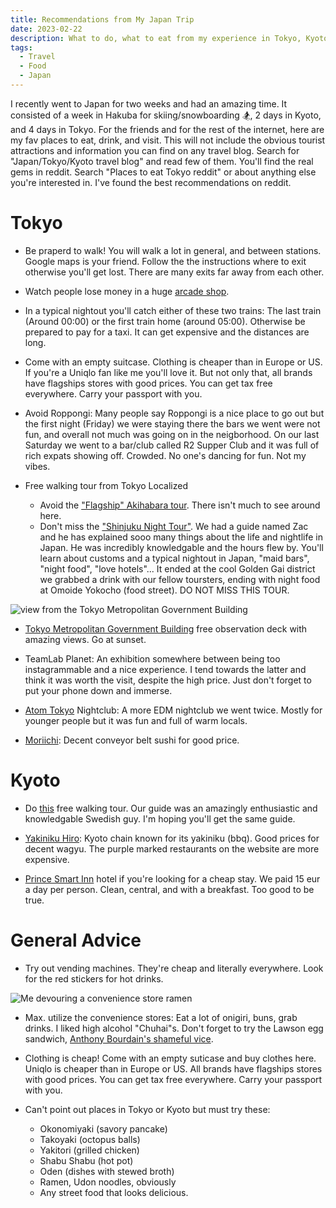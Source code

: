 ```yaml
---
title: Recommendations from My Japan Trip
date: 2023-02-22
description: What to do, what to eat from my experience in Tokyo, Kyoto, and Hakuba.
tags:
  - Travel
  - Food
  - Japan
---
```


I recently went to Japan for two weeks and had an amazing time. It consisted of a week in Hakuba for skiing/snowboarding 🏂, 2 days in Kyoto, and 4 days in Tokyo. For the friends and for the rest of the internet, here are my fav places to eat, drink, and visit. This will not include the obvious tourist attractions and information you can find on any travel blog. Search for "Japan/Tokyo/Kyoto travel blog" and read few of them. You'll find the real gems in reddit. Search "Places to eat Tokyo reddit" or about anything else you're interested in. I've found the best recommendations on reddit.

# Tokyo

- Be praperd to walk! You will walk a lot in general, and between stations. Google maps is your friend. Follow the the instructions where to exit otherwise you'll get lost. There are many exits far away from each other.

- Watch people lose money in a huge [arcade shop](https://www.youtube.com/watch?v=O-rBhEsU8NI).

- In a typical nightout you'll catch either of these two trains: The last train (Around 00:00) or the first train home (around 05:00). Otherwise be prepared to pay for a taxi. It can get expensive and the distances are long.

- Come with an empty suitcase. Clothing is cheaper than in Europe or US. If you're a Uniqlo fan like me you'll love it. But not only that, all brands have flagships stores with good prices. You can get tax free everywhere. Carry your passport with you.

- Avoid Roppongi: Many people say Roppongi is a nice place to go out but the first night (Friday) we were staying there the bars we went were not fun, and overall not much was going on in the neigborhood. On our last Saturday we went to a bar/club called R2 Supper Club and it was full of rich expats showing off. Crowded. No one's dancing for fun. Not my vibes.

- Free walking tour from Tokyo Localized

  - Avoid the ["Flagship" Akihabara tour](https://www.tokyolocalized.com/free-walking-tour). There isn't much to see around here.
  - Don't miss the ["Shinjuku Night Tour"](https://www.tokyolocalized.com/shinjuku-night-free-walking-tour). We had a guide named Zac and he has explained sooo many things about the life and nightlife in Japan. He was incredibly knowledgable and the hours flew by. You'll learn about customs and a typical nightout in Japan, "maid bars", "night food", "love hotels"... It ended at the cool Golden Gai district we grabbed a drink with our fellow toursters, ending with night food at Omoide Yokocho (food street). DO NOT MISS THIS TOUR.

![view from the Tokyo Metropolitan Government Building](/images/older/view.jpg)

- [Tokyo Metropolitan Government Building](https://goo.gl/maps/rKjQZMVqk1crbhL78) free observation deck with amazing views. Go at sunset.

- TeamLab Planet: An exhibition somewhere between being too instagrammable and a nice experience. I tend towards the latter and think it was worth the visit, despite the high price. Just don't forget to put your phone down and immerse.

- [Atom Tokyo](https://goo.gl/maps/PKLppvguqa9SZLp27) Nightclub: A more EDM nightclub we went twice. Mostly for younger people but it was fun and full of warm locals.

- [Moriichi](https://goo.gl/maps/Agdk5QxNiEA7bxuE6): Decent conveyor belt sushi for good price.

# Kyoto

- Do [this](https://www.guruwalk.com/walks/35100-kyoto-free-walking-tour-main-tour) free walking tour. Our guide was an amazingly enthusiastic and knowledgable Swedish guy. I'm hoping you'll get the same guide.

- [Yakiniku Hiro](https://yakiniku-hiro.com/english/): Kyoto chain known for its yakiniku (bbq). Good prices for decent wagyu. The purple marked restaurants on the website are more expensive.

- [Prince Smart Inn](https://goo.gl/maps/mQy1nFAZnALbkVGh9) hotel if you're looking for a cheap stay. We paid 15 eur a day per person. Clean, central, and with a breakfast. Too good to be true.

# General Advice

- Try out vending machines. They're cheap and literally everywhere. Look for the red stickers for hot drinks.

![Me devouring a convenience store ramen](/images/older/ramen.jpg)

- Max. utilize the convenience stores: Eat a lot of onigiri, buns, grab drinks. I liked high alcohol "Chuhai"s. Don't forget to try the Lawson egg sandwich, [Anthony Bourdain's shameful vice](https://www.youtube.com/watch?v=v1LOiRfMc08).

- Clothing is cheap! Come with an empty suticase and buy clothes here. Uniqlo is cheaper than in Europe or US. All brands have flagships stores with good prices. You can get tax free everywhere. Carry your passport with you.

- Can't point out places in Tokyo or Kyoto but must try these:
  - Okonomiyaki (savory pancake)
  - Takoyaki (octopus balls)
  - Yakitori (grilled chicken)
  - Shabu Shabu (hot pot)
  - Oden (dishes with stewed broth)
  - Ramen, Udon noodles, obviously
  - Any street food that looks delicious.

